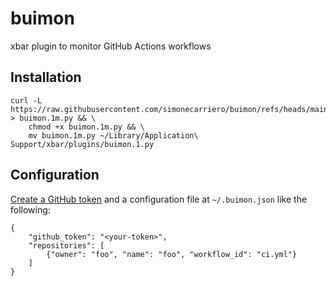 # buimon

xbar plugin to monitor GitHub Actions workflows

## Installation

```
curl -L https://raw.githubusercontent.com/simonecarriero/buimon/refs/heads/main/buimon.1m.py > buimon.1m.py && \
    chmod +x buimon.1m.py && \
    mv buimon.1m.py ~/Library/Application\ Support/xbar/plugins/buimon.1.py
```

## Configuration

[Create a GitHub token](https://docs.github.com/en/authentication/keeping-your-account-and-data-secure/managing-your-personal-access-tokens#creating-a-personal-access-token-classic)
and a configuration file at `~/.buimon.json` like the following:

```
{
    "github_token": "<your-token>",
    "repositories": [
        {"owner": "foo", "name": "foo", "workflow_id": "ci.yml"}
    ]
}
```
